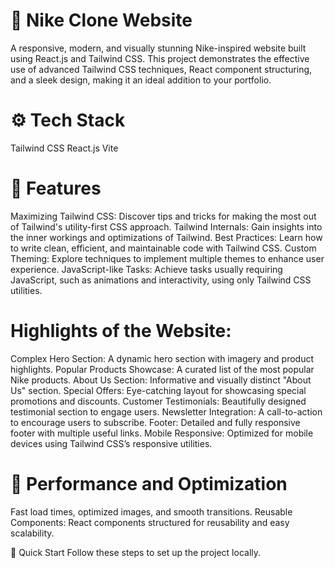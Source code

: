 # 👟 Nike Clone Website
A responsive, modern, and visually stunning Nike-inspired website built using React.js and Tailwind CSS. This project demonstrates the effective use of advanced Tailwind CSS techniques, React component structuring, and a sleek design, making it an ideal addition to your portfolio.

# ⚙️ Tech Stack
Tailwind CSS
React.js
Vite

# 🔋 Features
Maximizing Tailwind CSS: Discover tips and tricks for making the most out of Tailwind's utility-first CSS approach.
Tailwind Internals: Gain insights into the inner workings and optimizations of Tailwind.
Best Practices: Learn how to write clean, efficient, and maintainable code with Tailwind CSS.
Custom Theming: Explore techniques to implement multiple themes to enhance user experience.
JavaScript-like Tasks: Achieve tasks usually requiring JavaScript, such as animations and interactivity, using only Tailwind CSS utilities.

# Highlights of the Website:
Complex Hero Section: A dynamic hero section with imagery and product highlights.
Popular Products Showcase: A curated list of the most popular Nike products.
About Us Section: Informative and visually distinct "About Us" section.
Special Offers: Eye-catching layout for showcasing special promotions and discounts.
Customer Testimonials: Beautifully designed testimonial section to engage users.
Newsletter Integration: A call-to-action to encourage users to subscribe.
Footer: Detailed and fully responsive footer with multiple useful links.
Mobile Responsive: Optimized for mobile devices using Tailwind CSS’s responsive utilities.

# 🚀 Performance and Optimization
Fast load times, optimized images, and smooth transitions.
Reusable Components: React components structured for reusability and easy scalability.

🤸 Quick Start
Follow these steps to set up the project locally.


